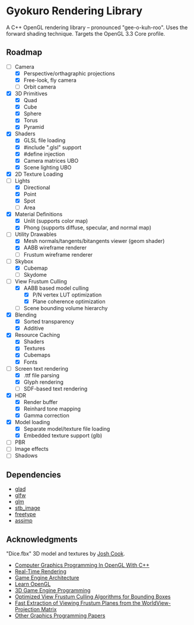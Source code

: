 # Gyokuro Rendering Library

A C++ OpenGL rendering library – pronounced "gee-o-kuh-roo". Uses the forward shading technique. Targets the OpenGL 3.3 Core profile.

## Roadmap

* [ ] Camera
  * [x] Perspective/orthagraphic projections
  * [x] Free-look, fly camera
  * [ ] Orbit camera
* [x] 3D Primitives
  * [x] Quad
  * [x] Cube
  * [x] Sphere
  * [x] Torus
  * [x] Pyramid
* [x] Shaders
  * [x] GLSL file loading
  * [x] #include "<filename>.glsl" support
  * [x] #define injection
  * [x] Camera matrices UBO
  * [x] Scene lighting UBO
* [x] 2D Texture Loading
* [ ] Lights
  * [x] Directional
  * [x] Point
  * [x] Spot
  * [ ] Area
* [x] Material Definitions
  * [x] Unlit (supports color map)
  * [x] Phong (supports diffuse, specular, and normal map)
* [ ] Utility Drawables
  * [x] Mesh normals/tangents/bitangents viewer (geom shader)
  * [x] AABB wireframe renderer
  * [ ] Frustum wireframe renderer
* [ ] Skybox
  * [x] Cubemap
  * [ ] Skydome
* [ ] View Frustum Culling
  * [x] AABB based model culling
    * [x] P/N vertex LUT optimization
    * [x] Plane coherence optimization
  * [ ] Scene bounding volume hierarchy
* [x] Blending
  * [x] Sorted transparency
  * [x] Additive
* [x] Resource Caching
  * [x] Shaders
  * [x] Textures
  * [x] Cubemaps
  * [x] Fonts
* [ ] Screen text rendering
  * [x] .ttf file parsing
  * [x] Glyph rendering
  * [ ] SDF-based text rendering
* [x] HDR
  * [x] Render buffer
  * [x] Reinhard tone mapping
  * [x] Gamma correction
* [x] Model loading
  * [x] Separate model/texture file loading
  * [x] Embedded texture support (glb)
* [ ] PBR
* [ ] Image effects
* [ ] Shadows

## Dependencies

* [glad](https://github.com/Dav1dde/glad)
* [glfw](https://github.com/glfw/glfw/)
* [glm](https://github.com/g-truc/glm/)
* [stb_image](https://github.com/nothings/stb/)
* [freetype](https://github.com/freetype/freetype/)
* [assimp](https://github.com/assimp/assimp/)

## Acknowledgments

"Dice.fbx" 3D model and textures by [Josh Cook](https://www.linkedin.com/in/josh-cook-380a3a147/).

* [Computer Graphics Programming In OpenGL With C++](https://www.merclearning.com/titles/Computer_Graphics_Programming_in_OpenGL_with_C++.html)
* [Real-Time Rendering](https://www.realtimerendering.com/)
* [Game Engine Architecture](https://www.gameenginebook.com/)
* [Learn OpenGL](https://learnopengl.com/)
* [3D Game Engine Programming](https://www.3dgep.com/category/graphics-programming/)
* [Optimized View Frustum Culling Algorithms for Bounding Boxes](https://www.cse.chalmers.se/~uffe/vfc_bbox.pdf)
* [Fast Extraction of Viewing Frustum Planes from the WorldView-Projection Matrix](https://www8.cs.umu.se/kurser/5DV051/HT12/lab/plane_extraction.pdf)
* [Other Graphics Programming Papers](https://www.gamedevs.org/#graphics-programming)
